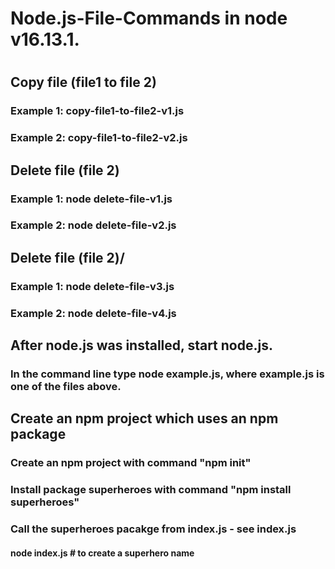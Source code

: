 # Node.js-File-Commands in node v16.13.1.
#
## Copy file (file1 to file 2)
### Example 1: copy-file1-to-file2-v1.js
### Example 2: copy-file1-to-file2-v2.js
##
## Delete file (file 2)
### Example 1: node delete-file-v1.js
### Example 2: node delete-file-v2.js
##
## Delete file (file 2)/
### Example 1: node delete-file-v3.js
### Example 2: node delete-file-v4.js
##
## After node.js was installed, start node.js.
### In the command line type node example.js, where example.js is one of the files above.
##
## Create an npm project which uses an npm package
### Create an npm project with command "npm init"
### Install package superheroes with command "npm install superheroes"
### Call the superheroes pacakge from index.js - see index.js
#### node index.js # to create a superhero name

